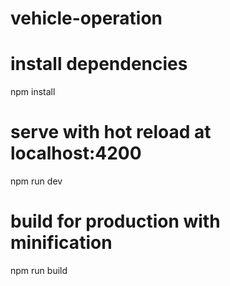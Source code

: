 # vehicle-operation

# install dependencies
npm install

# serve with hot reload at localhost:4200
npm run dev

# build for production with minification
npm run build
